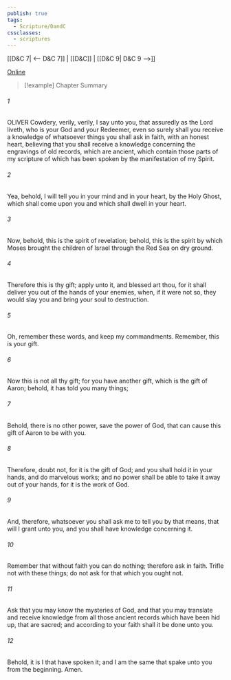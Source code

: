 ```yaml
---
publish: true
tags:
  - Scripture/DandC
cssclasses:
  - scriptures
---
```

[[D&C 7| <-- D&C 7]] | [[D&C]] | [[D&C 9| D&C 9 -->]]

[Online](https://churchofjesuschrist.org/study/scriptures/dc-testament/dc/8?lang=eng)

>[!example] Chapter Summary
>
###### 1
OLIVER Cowdery, verily, verily, I say unto you, that assuredly as the Lord liveth, who is your God and your Redeemer, even so surely shall you receive a knowledge of whatsoever things you shall ask in faith, with an honest heart, believing that you shall receive a knowledge concerning the engravings of old records, which are ancient, which contain those parts of my scripture of which has been spoken by the manifestation of my Spirit.
###### 2
Yea, behold, I will tell you in your mind and in your heart, by the Holy Ghost, which shall come upon you and which shall dwell in your heart.
###### 3
Now, behold, this is the spirit of revelation; behold, this is the spirit by which Moses brought the children of Israel through the Red Sea on dry ground.
###### 4
Therefore this is thy gift; apply unto it, and blessed art thou, for it shall deliver you out of the hands of your enemies, when, if it were not so, they would slay you and bring your soul to destruction.
###### 5
Oh, remember these words, and keep my commandments. Remember, this is your gift.
###### 6
Now this is not all thy gift; for you have another gift, which is the gift of Aaron; behold, it has told you many things;
###### 7
Behold, there is no other power, save the power of God, that can cause this gift of Aaron to be with you.
###### 8
Therefore, doubt not, for it is the gift of God; and you shall hold it in your hands, and do marvelous works; and no power shall be able to take it away out of your hands, for it is the work of God.
###### 9
And, therefore, whatsoever you shall ask me to tell you by that means, that will I grant unto you, and you shall have knowledge concerning it.
###### 10
Remember that without faith you can do nothing; therefore ask in faith. Trifle not with these things; do not ask for that which you ought not.
###### 11
Ask that you may know the mysteries of God, and that you may translate and receive knowledge from all those ancient records which have been hid up, that are sacred; and according to your faith shall it be done unto you.
###### 12
Behold, it is I that have spoken it; and I am the same that spake unto you from the beginning. Amen.




